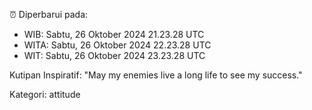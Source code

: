 ⏰ Diperbarui pada:
- WIB: Sabtu, 26 Oktober 2024 21.23.28 UTC
- WITA: Sabtu, 26 Oktober 2024 22.23.28 UTC
- WIT: Sabtu, 26 Oktober 2024 23.23.28 UTC

Kutipan Inspiratif:
"May my enemies live a long life to see my success."


Kategori: attitude

